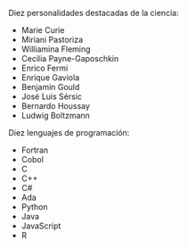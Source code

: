 Diez personalidades destacadas de la ciencia:
 * Marie Curie
 * Miriani Pastoriza
 * Williamina Fleming
 * Cecilia Payne-Gaposchkin
 * Enrico Fermi
 * Enrique Gaviola
 * Benjamin Gould
 * José Luis Sérsic
 * Bernardo Houssay
 * Ludwig Boltzmann

Diez lenguajes de programación:
 * Fortran
 * Cobol
 * C
 * C++
 * C#
 * Ada
 * Python
 * Java
 * JavaScript
 * R